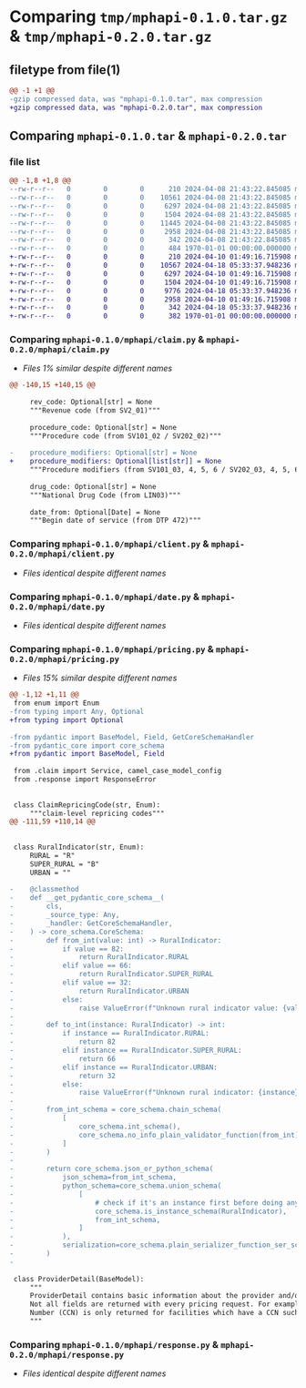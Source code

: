 # Comparing `tmp/mphapi-0.1.0.tar.gz` & `tmp/mphapi-0.2.0.tar.gz`

## filetype from file(1)

```diff
@@ -1 +1 @@
-gzip compressed data, was "mphapi-0.1.0.tar", max compression
+gzip compressed data, was "mphapi-0.2.0.tar", max compression
```

## Comparing `mphapi-0.1.0.tar` & `mphapi-0.2.0.tar`

### file list

```diff
@@ -1,8 +1,8 @@
--rw-r--r--   0        0        0      210 2024-04-08 21:43:22.845085 mphapi-0.1.0/mphapi/__init__.py
--rw-r--r--   0        0        0    10561 2024-04-08 21:43:22.845085 mphapi-0.1.0/mphapi/claim.py
--rw-r--r--   0        0        0     6297 2024-04-08 21:43:22.845085 mphapi-0.1.0/mphapi/client.py
--rw-r--r--   0        0        0     1504 2024-04-08 21:43:22.845085 mphapi-0.1.0/mphapi/date.py
--rw-r--r--   0        0        0    11445 2024-04-08 21:43:22.845085 mphapi-0.1.0/mphapi/pricing.py
--rw-r--r--   0        0        0     2958 2024-04-08 21:43:22.845085 mphapi-0.1.0/mphapi/response.py
--rw-r--r--   0        0        0      342 2024-04-08 21:43:22.845085 mphapi-0.1.0/pyproject.toml
--rw-r--r--   0        0        0      484 1970-01-01 00:00:00.000000 mphapi-0.1.0/PKG-INFO
+-rw-r--r--   0        0        0      210 2024-04-10 01:49:16.715908 mphapi-0.2.0/mphapi/__init__.py
+-rw-r--r--   0        0        0    10567 2024-04-18 05:33:37.948236 mphapi-0.2.0/mphapi/claim.py
+-rw-r--r--   0        0        0     6297 2024-04-10 01:49:16.715908 mphapi-0.2.0/mphapi/client.py
+-rw-r--r--   0        0        0     1504 2024-04-10 01:49:16.715908 mphapi-0.2.0/mphapi/date.py
+-rw-r--r--   0        0        0     9776 2024-04-18 05:33:37.948236 mphapi-0.2.0/mphapi/pricing.py
+-rw-r--r--   0        0        0     2958 2024-04-10 01:49:16.715908 mphapi-0.2.0/mphapi/response.py
+-rw-r--r--   0        0        0      342 2024-04-18 05:33:37.948236 mphapi-0.2.0/pyproject.toml
+-rw-r--r--   0        0        0      382 1970-01-01 00:00:00.000000 mphapi-0.2.0/PKG-INFO
```

### Comparing `mphapi-0.1.0/mphapi/claim.py` & `mphapi-0.2.0/mphapi/claim.py`

 * *Files 1% similar despite different names*

```diff
@@ -140,15 +140,15 @@
 
     rev_code: Optional[str] = None
     """Revenue code (from SV2_01)"""
 
     procedure_code: Optional[str] = None
     """Procedure code (from SV101_02 / SV202_02)"""
 
-    procedure_modifiers: Optional[str] = None
+    procedure_modifiers: Optional[list[str]] = None
     """Procedure modifiers (from SV101_03, 4, 5, 6 / SV202_03, 4, 5, 6)"""
 
     drug_code: Optional[str] = None
     """National Drug Code (from LIN03)"""
 
     date_from: Optional[Date] = None
     """Begin date of service (from DTP 472)"""
```

### Comparing `mphapi-0.1.0/mphapi/client.py` & `mphapi-0.2.0/mphapi/client.py`

 * *Files identical despite different names*

### Comparing `mphapi-0.1.0/mphapi/date.py` & `mphapi-0.2.0/mphapi/date.py`

 * *Files identical despite different names*

### Comparing `mphapi-0.1.0/mphapi/pricing.py` & `mphapi-0.2.0/mphapi/pricing.py`

 * *Files 15% similar despite different names*

```diff
@@ -1,12 +1,11 @@
 from enum import Enum
-from typing import Any, Optional
+from typing import Optional
 
-from pydantic import BaseModel, Field, GetCoreSchemaHandler
-from pydantic_core import core_schema
+from pydantic import BaseModel, Field
 
 from .claim import Service, camel_case_model_config
 from .response import ResponseError
 
 
 class ClaimRepricingCode(str, Enum):
     """claim-level repricing codes"""
@@ -111,59 +110,14 @@
 
 
 class RuralIndicator(str, Enum):
     RURAL = "R"
     SUPER_RURAL = "B"
     URBAN = ""
 
-    @classmethod
-    def __get_pydantic_core_schema__(
-        cls,
-        _source_type: Any,
-        _handler: GetCoreSchemaHandler,
-    ) -> core_schema.CoreSchema:
-        def from_int(value: int) -> RuralIndicator:
-            if value == 82:
-                return RuralIndicator.RURAL
-            elif value == 66:
-                return RuralIndicator.SUPER_RURAL
-            elif value == 32:
-                return RuralIndicator.URBAN
-            else:
-                raise ValueError(f"Unknown rural indicator value: {value}")
-
-        def to_int(instance: RuralIndicator) -> int:
-            if instance == RuralIndicator.RURAL:
-                return 82
-            elif instance == RuralIndicator.SUPER_RURAL:
-                return 66
-            elif instance == RuralIndicator.URBAN:
-                return 32
-            else:
-                raise ValueError(f"Unknown rural indicator: {instance}")
-
-        from_int_schema = core_schema.chain_schema(
-            [
-                core_schema.int_schema(),
-                core_schema.no_info_plain_validator_function(from_int),
-            ]
-        )
-
-        return core_schema.json_or_python_schema(
-            json_schema=from_int_schema,
-            python_schema=core_schema.union_schema(
-                [
-                    # check if it's an instance first before doing any further work
-                    core_schema.is_instance_schema(RuralIndicator),
-                    from_int_schema,
-                ]
-            ),
-            serialization=core_schema.plain_serializer_function_ser_schema(to_int),
-        )
-
 
 class ProviderDetail(BaseModel):
     """
     ProviderDetail contains basic information about the provider and/or locality used for pricing.
     Not all fields are returned with every pricing request. For example, the CMS Certification
     Number (CCN) is only returned for facilities which have a CCN such as hospitals.
     """
```

### Comparing `mphapi-0.1.0/mphapi/response.py` & `mphapi-0.2.0/mphapi/response.py`

 * *Files identical despite different names*

